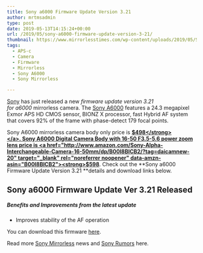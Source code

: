 ```yaml
---
title: Sony a6000 Firmware Update Version 3.21
author: mrtmsadmin
type: post
date: 2019-05-13T14:15:24+00:00
url: /2019/05/sony-a6000-firmware-update-version-3-21/
thumbnail: https://www.mirrorlesstimes.com/wp-content/uploads/2019/05/Sony-A6000-Mirrorless-Camera.jpg
tags:
  - APS-c
  - Camera
  - Firmware
  - Mirrorless
  - Sony A6000
  - Sony Mirrorless

---
```

[Sony][1] has just released a new _firmware update version 3.21 for a6000_ mirrorless camera. The [Sony A6000][2] features a 24.3 megapixel Exmor APS HD CMOS sensor, BIONZ X processor, fast Hybrid AF system that covers 92% of the frame with phase-detect 179 focal points.

Sony A6000 mirrorless camera body only price is <a href="http://www.amazon.com/Sony-Alpha-a6000-Interchangeable-Camera/dp/B00I8BICCG/?tag=mtimes-20" target="_blank" rel="noreferrer noopener" data-amzn-asin="B00I8BICCG"><strong>$498</strong></a>. Sony A6000 Digital Camera Body with 16-50 F3.5-5.6 power zoom lens price is <a href="http://www.amazon.com/Sony-Alpha-Interchangeable-Camera-16-50mm/dp/B00I8BICB2/?tag=daicamnew-20" target="_blank" rel="noreferrer noopener" data-amzn-asin="B00I8BICB2"><strong>$598</strong></a>. Check out the **Sony a6000 Firmware Update Version 3.21 **details and download links below.<!--more-->

## Sony a6000 Firmware Update Ver 3.21 Released

##### Benefits and Improvements from the latest update

  * Improves stability of the AF operation

You can download this firmware [here][3].

Read more <a href="https://www.mirrorlesstimes.com/tag/sony-mirrorless/" target="_blank" rel="noreferrer noopener">Sony Mirrorless</a> news and <a href="https://www.dailycameranews.com/tag/sony-rumors/" target="_blank" rel="noreferrer noopener">Sony Rumors</a> here.

 [1]: https://www.dailycameranews.com/category/sony/
 [2]: https://www.dailycameranews.com/2014/02/sony-a6000/
 [3]: https://www.sony.com/electronics/support/e-mount-body-ilce-6000-series/ilce-6000#downloads
